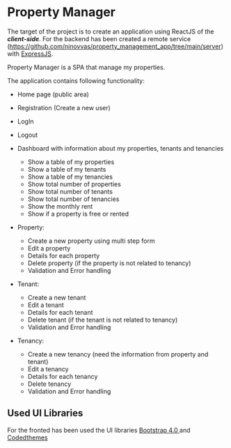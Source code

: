 # Property Manager

The target of the project is to create an application using ReactJS of the ***client-side***. 
For the backend has been created a remote service (https://github.com/ninovvas/property_management_app/tree/main/server) with [ExpressJS](https://expressjs.com/).

Property Manager is a SPA that manage my properties. 

The application contains following functionality:
- Home page (public area)
- Registration (Create a new user)
- LogIn
- Logout
- Dashboard with information about my properties, tenants and tenancies
    - Show a table of my properties
    - Show a table of my tenants
    - Show a table of my tenancies
    - Show total number of properties
    - Show total number of tenants
    - Show total number of tenancies
    - Show the monthly rent
    - Show if a property is free or rented

- Property:
    - Create a new property using multi step form
    - Edit a property
    - Details for each property
    - Delete property (if the property is not related to tenancy)
    - Validation and Error handling
- Tenant:
    - Create a new tenant
    - Edit a tenant
    - Details for each tenant
    - Delete tenant (if the tenant is not related to tenancy)
    - Validation and Error handling
- Tenancy:
    - Create a new tenancy (need the information from property and tenant)
    - Edit a tenancy
    - Details for each tenancy
    - Delete tenancy
    - Validation and Error handling

## Used UI Libraries

For the fronted has been used the UI libraries [Bootstrap 4.0 ](https://getbootstrap.com/docs/4.0/) and [Codedthemes](https://codedthemes.com/)